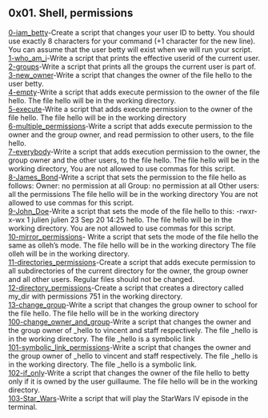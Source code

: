 ## 0x01. Shell, permissions
[0-iam_betty](https://github.com/dailyheal/alx-system_engineering-devops/blob/master/0x01-shell_permissions/0-iam_betty)-Create a script that changes your user ID to betty. You should use exactly 8 characters for your command (+1 character for the new line). You can assume that the user betty will exist when we will run your script.<br/>
[1-who_am_i](https://github.com/dailyheal/alx-system_engineering-devops/blob/master/0x01-shell_permissions/1-who_am_i)-Write a script that prints the effective userid of the current user.<br/>
[2-groups](https://github.com/dailyheal/alx-system_engineering-devops/blob/master/0x01-shell_permissions/2-groups)-Write a script that prints all the groups the current user is part of.<br/>
[3-new_owner](https://github.com/dailyheal/alx-system_engineering-devops/blob/master/0x01-shell_permissions/3-new_owner)-Write a script that changes the owner of the file hello to the user betty.<br/>
[4-empty](https://github.com/dailyheal/alx-system_engineering-devops/blob/master/0x01-shell_permissions/4-empty)-Write a script that adds execute permission to the owner of the file hello. The file hello will be in the working directory.<br/>
[5-execute](https://github.com/dailyheal/alx-system_engineering-devops/blob/master/0x01-shell_permissions/5-execute)-Write a script that adds execute permission to the owner of the file hello. The file hello will be in the working directory<br/>
[6-multiple_permissions](https://github.com/dailyheal/alx-system_engineering-devops/blob/master/0x01-shell_permissions/6-multiple_permissions)-Write a script that adds execute permission to the owner and the group owner, and read permission to other users, to the file hello.<br/>
[7-everybody](https://github.com/dailyheal/alx-system_engineering-devops/blob/master/0x01-shell_permissions/7-everybody)-Write a script that adds execution permission to the owner, the group owner and the other users, to the file hello. The file hello will be in the working directory, You are not allowed to use commas for this script.<br/>
[8-James_Bond](https://github.com/dailyheal/alx-system_engineering-devops/blob/master/0x01-shell_permissions/8-James_Bond)-Write a script that sets the permission to the file hello as follows: Owner: no permission at all Group: no permission at all Other users: all the permissions The file hello will be in the working directory You are not allowed to use commas for this script.<br/>
[9-John_Doe](https://github.com/dailyheal/alx-system_engineering-devops/blob/master/0x01-shell_permissions/9-John_Doe)-Write a script that sets the mode of the file hello to this: -rwxr-x-wx 1 julien julien 23 Sep 20 14:25 hello. The file hello will be in the working directory. You are not allowed to use commas for this script.<br/>
[10-mirror_permissions](https://github.com/dailyheal/alx-system_engineering-devops/blob/master/0x01-shell_permissions/10-mirror_permissions)- Write a script that sets the mode of the file hello the same as olleh’s mode. The file hello will be in the working directory The file olleh will be in the working directory. <br/>
[11-directories_permissions](https://github.com/dailyheal/alx-system_engineering-devops/blob/master/0x01-shell_permissions/11-directories_permissions)-Create a script that adds execute permission to all subdirectories of the current directory for the owner, the group owner and all other users. Regular files should not be changed.<br/>
[12-directory_permissions](https://github.com/dailyheal/alx-system_engineering-devops/blob/master/0x01-shell_permissions/12-directory_permissions)-Create a script that creates a directory called my_dir with permissions 751 in the working directory.<br/>
[13-change_group](https://github.com/dailyheal/alx-system_engineering-devops/blob/master/0x01-shell_permissions/13-change_group)-Write a script that changes the group owner to school for the file hello. The file hello will be in the working directory<br/>
[100-change_owner_and_group](https://github.com/dailyheal/alx-system_engineering-devops/blob/master/0x01-shell_permissions/100-change_owner_and_group)-Write a script that changes the owner and the group owner of _hello to vincent and staff respectively. The file _hello is in the working directory. The file _hello is a symbolic link <br/>
[101-symbolic_link_permissions](https://github.com/dailyheal/alx-system_engineering-devops/blob/master/0x01-shell_permissions/101-symbolic_link_permissions)-Write a script that changes the owner and the group owner of _hello to vincent and staff respectively. The file _hello is in the working directory. The file _hello is a symbolic link. <br/>
[102-if_only](https://github.com/dailyheal/alx-system_engineering-devops/blob/master/0x01-shell_permissions/102-if_only)-Write a script that changes the owner of the file hello to betty only if it is owned by the user guillaume. The file hello will be in the working directory.<br/>
[103-Star_Wars](https://github.com/dailyheal/alx-system_engineering-devops/blob/master/0x01-shell_permissions/103-Star_Wars)-Write a script that will play the StarWars IV episode in the terminal.

